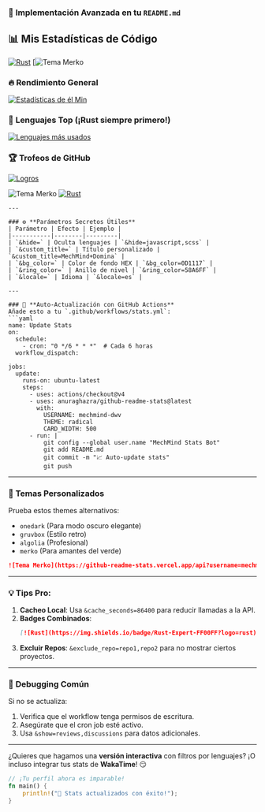 ### 🚀 **Implementación Avanzada en tu `README.md`**

## 📊 **Mis Estadísticas de Código**
[![Rust](https://img.shields.io/badge/Rust-Expert-FF00FF?logo=rust)](https://github.com/mechmind-dwv)
[![Tema Merko](https://github-readme-stats.vercel.app/api?username=mechmind-dwv&theme=merko)

### 🔥 **Rendimiento General**
[![Estadísticas de él Min](https://github-readme-stats.vercel.app/api?username=mechmind-dwv&show_icons=true&theme=radical&hide_border=true&include_all_commits=true&count_private=true&custom_title=Stats+de+MechMind&title_color=FF00FF&icon_color=58A6FF&bg_color=0D1117)](https://github.com/mechmind-dwv)

### 🦀 **Lenguajes Top** (¡Rust siempre primero!)
[![Lenguajes más usados](https://github-readme-stats.vercel.app/api/top-langs/?username=mechmind-dwv&layout=compact&theme=dark&hide_border=true&langs_count=6&hide=html,css&card_width=450)](https://github.com/mechmind-dwv)

### 🏆 **Trofeos de GitHub**
[![Logros](https://github-profile-trophy.vercel.app/?username=mechmind-dwv&theme=onedark&margin-w=15&no-frame=true&rank=SSS,SS,S,AAA,AA,A,B)](https://github.com/mechmind-dwv)

![Tema Merko](https://github-readme-stats.vercel.app/api?username=mechmind-dwv&theme=merko)
[![Rust](https://img.shields.io/badge/Rust-Expert-FF00FF?logo=rust)](https://github.com/mechmind-dwv)
```
---

### ⚙️ **Parámetros Secretos Útiles**
| Parámetro | Efecto | Ejemplo |
|-----------|--------|---------|
| `&hide=` | Oculta lenguajes | `&hide=javascript,scss` |
| `&custom_title=` | Título personalizado | `&custom_title=MechMind+Domina` |
| `&bg_color=` | Color de fondo HEX | `&bg_color=0D1117` |
| `&ring_color=` | Anillo de nivel | `&ring_color=58A6FF` |
| `&locale=` | Idioma | `&locale=es` |

---

### 🔄 **Auto-Actualización con GitHub Actions**
Añade esto a tu `.github/workflows/stats.yml`:
```yaml
name: Update Stats
on:
  schedule:
    - cron: "0 */6 * * *"  # Cada 6 horas
  workflow_dispatch:

jobs:
  update:
    runs-on: ubuntu-latest
    steps:
      - uses: actions/checkout@v4
      - uses: anuraghazra/github-readme-stats@latest
        with:
          USERNAME: mechmind-dwv
          THEME: radical
          CARD_WIDTH: 500
      - run: |
          git config --global user.name "MechMind Stats Bot"
          git add README.md
          git commit -m "📈 Auto-update stats"
          git push
```

---

### 🎨 **Temas Personalizados**
Prueba estos themes alternativos:
- `onedark` (Para modo oscuro elegante)
- `gruvbox` (Estilo retro)
- `algolia` (Profesional)
- `merko` (Para amantes del verde)

```markdown
![Tema Merko](https://github-readme-stats.vercel.app/api?username=mechmind-dwv&theme=merko)
```

---

### 💡 **Tips Pro**:
1. **Cacheo Local**:
   Usa `&cache_seconds=86400` para reducir llamadas a la API.
2. **Badges Combinados**:
   ```markdown
   [![Rust](https://img.shields.io/badge/Rust-Expert-FF00FF?logo=rust)](https://github.com/mechmind-dwv)
   ```
3. **Excluir Repos**:
   `&exclude_repo=repo1,repo2` para no mostrar ciertos proyectos.

---

### 🐞 **Debugging Común**
Si no se actualiza:
1. Verifica que el workflow tenga permisos de escritura.
2. Asegúrate que el cron job esté activo.
3. Usa `&show=reviews,discussions` para datos adicionales.

---

¿Quieres que hagamos una **versión interactiva** con filtros por lenguajes? ¡O incluso integrar tus stats de **WakaTime**! 😏

```rust
// ¡Tu perfil ahora es imparable!
fn main() {
    println!("🌟 Stats actualizados con éxito!");
}
